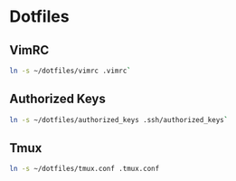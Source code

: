 # Dotfiles

## VimRC
```bash
ln -s ~/dotfiles/vimrc .vimrc`
```

## Authorized Keys
```bash
ln -s ~/dotfiles/authorized_keys .ssh/authorized_keys`
```

## Tmux
```bash
ln -s ~/dotfiles/tmux.conf .tmux.conf
```
